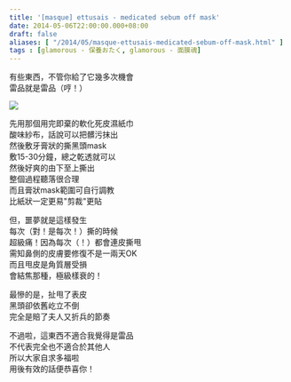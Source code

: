 ```yaml
---
title: '[masque] ettusais - medicated sebum off mask'
date: 2014-05-06T22:00:00.000+08:00
draft: false
aliases: [ "/2014/05/masque-ettusais-medicated-sebum-off-mask.html" ]
tags : [glamorous - 保養おたく, glamorous - 面膜魂]
---
```


有些東西，不管你給了它幾多次機會  
雷品就是雷品（哼！）  

![](/images/ettusaissebumoff.jpg)

先用那個用完即棄的軟化死皮濕紙巾  
酸味紗布，話說可以把髒污抹出  
然後敷牙膏狀的撕黑頭mask  
敷15-30分鐘，總之乾透就可以  
然後好爽的由下至上撕出  
整個過程聽落很合理  
而且膏狀mask範圍可自行調教  
比紙狀一定更易"剪裁"更貼  
  
但，噩夢就是這樣發生  
每次（對！是每次！）撕的時候  
超級痛！因為每次（！）都會連皮撕甩  
需知鼻側的皮膚要修復不是一兩天OK  
而且甩皮是角質層受損  
會結焦那種，極級樣衰的！  
  
最慘的是，扯甩了表皮  
黑頭卻依舊屹立不倒  
完全是賠了夫人又折兵的節奏  
  
不過啦，這東西不適合我覺得是雷品  
不代表完全也不適合於其他人  
所以大家自求多福啦  
用後有效的話便恭喜你！
